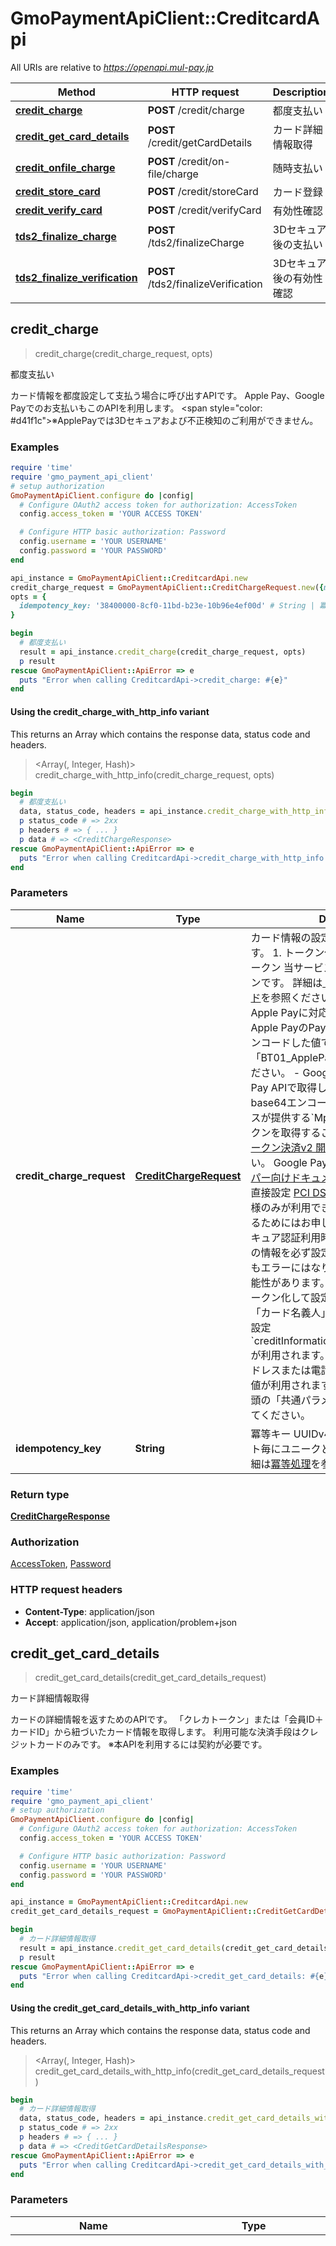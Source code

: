 # GmoPaymentApiClient::CreditcardApi

All URIs are relative to *https://openapi.mul-pay.jp*

| Method | HTTP request | Description |
| ------ | ------------ | ----------- |
| [**credit_charge**](CreditcardApi.md#credit_charge) | **POST** /credit/charge | 都度支払い |
| [**credit_get_card_details**](CreditcardApi.md#credit_get_card_details) | **POST** /credit/getCardDetails | カード詳細情報取得 |
| [**credit_onfile_charge**](CreditcardApi.md#credit_onfile_charge) | **POST** /credit/on-file/charge | 随時支払い |
| [**credit_store_card**](CreditcardApi.md#credit_store_card) | **POST** /credit/storeCard | カード登録 |
| [**credit_verify_card**](CreditcardApi.md#credit_verify_card) | **POST** /credit/verifyCard | 有効性確認 |
| [**tds2_finalize_charge**](CreditcardApi.md#tds2_finalize_charge) | **POST** /tds2/finalizeCharge | 3Dセキュア後の支払い |
| [**tds2_finalize_verification**](CreditcardApi.md#tds2_finalize_verification) | **POST** /tds2/finalizeVerification | 3Dセキュア後の有効性確認 |


## credit_charge

> <CreditChargeResponse> credit_charge(credit_charge_request, opts)

都度支払い

カード情報を都度設定して支払う場合に呼び出すAPIです。   Apple Pay、Google Payでのお支払いもこのAPIを利用します。   <span style=\"color: #d41f1c\">※ApplePayでは3Dセキュアおよび不正検知のご利用ができません。</span> <br> 

### Examples

```ruby
require 'time'
require 'gmo_payment_api_client'
# setup authorization
GmoPaymentApiClient.configure do |config|
  # Configure OAuth2 access token for authorization: AccessToken
  config.access_token = 'YOUR ACCESS TOKEN'

  # Configure HTTP basic authorization: Password
  config.username = 'YOUR USERNAME'
  config.password = 'YOUR PASSWORD'
end

api_instance = GmoPaymentApiClient::CreditcardApi.new
credit_charge_request = GmoPaymentApiClient::CreditChargeRequest.new({merchant: GmoPaymentApiClient::Merchant.new({name: 'サンプルストア', name_kana: 'ジーエムオーストア', name_alphabet: 'Sample Store', name_short: 'サンプル', contact_name: 'サポート窓口', contact_email: 'support@example.com', contact_phone: '0120-123-456', contact_opening_hours: '10:00-18:00'}), order: GmoPaymentApiClient::Order.new({order_id: 'order-001', amount: '1000', transaction_type: GmoPaymentApiClient::TransactionType::CIT}), payer: GmoPaymentApiClient::Payer.new({name: '見本 太郎'}), credit_information: GmoPaymentApiClient::CreditPanInformation.new({card: GmoPaymentApiClient::Card.new({card_number: '4111111111111111', expiry_month: '01', expiry_year: '2033'}), credit_charge_options: GmoPaymentApiClient::CreditChargeOptions.new({authorization_mode: 'AUTH'})})}) # CreditChargeRequest | カード情報の設定方法は以下のいずれかです。   1. トークン化して設定         - MPクレカトークン         当サービス標準のカード情報トークンです。         詳細は[トークン決済v2 開発ガイド](https://static.mul-pay.jp/doc/card-token/)を参照ください。              - Apple Payトークン         Apple Payに対応した端末で取得したApple PayのPayment tokenをbase64エンコードした値です。         詳細は「BT01_ApplePay開発ガイド」を参照ください。              - Google Payトークン         Google Pay APIで取得したPayment tokenをbase64エンコードした値です。         当サービスが提供する`MpToken.js`を利用してトークンを取得することができます。         詳細は[トークン決済v2 開発ガイド](https://static.mul-pay.jp/doc/card-token/)を参照ください。         Google Payに関する詳細は[デベロッパー向けドキュメント](https://developers.google.com/pay/api)を参照ください。    2. 直接設定   [PCI DSS](https://ja.wikipedia.org/wiki/PCI_DSS)の認定を得ている加盟店様のみが利用できます。   本番環境で利用するためにはお申し込みが必要です。      3Dセキュア認証利用時には、以下のカード会員の情報を必ず設定してください。   未設定でもエラーにはなりませんが、変更になる可能性があります。     - カード会員の名前       - トークン化して設定         MPクレカトークンの「カード名義人」が利用されます。     - 直接設定         `creditInformation.card.cardholderName`が利用されます。     - カード会員のメールアドレスまたは電話番号       `payer`に設定した値が利用されます。       詳細は本セクション冒頭の「共通パラメーター対応表」を参照してください。 
opts = {
  idempotency_key: '38400000-8cf0-11bd-b23e-10b96e4ef00d' # String | 冪等キー   UUIDv4に則った書式でリクエスト毎にユニークとなる最大36桁の値。   詳細は[冪等処理](#tag/idempotence)を参照ください。 
}

begin
  # 都度支払い
  result = api_instance.credit_charge(credit_charge_request, opts)
  p result
rescue GmoPaymentApiClient::ApiError => e
  puts "Error when calling CreditcardApi->credit_charge: #{e}"
end
```

#### Using the credit_charge_with_http_info variant

This returns an Array which contains the response data, status code and headers.

> <Array(<CreditChargeResponse>, Integer, Hash)> credit_charge_with_http_info(credit_charge_request, opts)

```ruby
begin
  # 都度支払い
  data, status_code, headers = api_instance.credit_charge_with_http_info(credit_charge_request, opts)
  p status_code # => 2xx
  p headers # => { ... }
  p data # => <CreditChargeResponse>
rescue GmoPaymentApiClient::ApiError => e
  puts "Error when calling CreditcardApi->credit_charge_with_http_info: #{e}"
end
```

### Parameters

| Name | Type | Description | Notes |
| ---- | ---- | ----------- | ----- |
| **credit_charge_request** | [**CreditChargeRequest**](CreditChargeRequest.md) | カード情報の設定方法は以下のいずれかです。   1. トークン化して設定         - MPクレカトークン         当サービス標準のカード情報トークンです。         詳細は[トークン決済v2 開発ガイド](https://static.mul-pay.jp/doc/card-token/)を参照ください。              - Apple Payトークン         Apple Payに対応した端末で取得したApple PayのPayment tokenをbase64エンコードした値です。         詳細は「BT01_ApplePay開発ガイド」を参照ください。              - Google Payトークン         Google Pay APIで取得したPayment tokenをbase64エンコードした値です。         当サービスが提供する&#x60;MpToken.js&#x60;を利用してトークンを取得することができます。         詳細は[トークン決済v2 開発ガイド](https://static.mul-pay.jp/doc/card-token/)を参照ください。         Google Payに関する詳細は[デベロッパー向けドキュメント](https://developers.google.com/pay/api)を参照ください。    2. 直接設定   [PCI DSS](https://ja.wikipedia.org/wiki/PCI_DSS)の認定を得ている加盟店様のみが利用できます。   本番環境で利用するためにはお申し込みが必要です。      3Dセキュア認証利用時には、以下のカード会員の情報を必ず設定してください。   未設定でもエラーにはなりませんが、変更になる可能性があります。     - カード会員の名前       - トークン化して設定         MPクレカトークンの「カード名義人」が利用されます。     - 直接設定         &#x60;creditInformation.card.cardholderName&#x60;が利用されます。     - カード会員のメールアドレスまたは電話番号       &#x60;payer&#x60;に設定した値が利用されます。       詳細は本セクション冒頭の「共通パラメーター対応表」を参照してください。  |  |
| **idempotency_key** | **String** | 冪等キー   UUIDv4に則った書式でリクエスト毎にユニークとなる最大36桁の値。   詳細は[冪等処理](#tag/idempotence)を参照ください。  | [optional] |

### Return type

[**CreditChargeResponse**](CreditChargeResponse.md)

### Authorization

[AccessToken](../README.md#AccessToken), [Password](../README.md#Password)

### HTTP request headers

- **Content-Type**: application/json
- **Accept**: application/json, application/problem+json


## credit_get_card_details

> <CreditGetCardDetailsResponse> credit_get_card_details(credit_get_card_details_request)

カード詳細情報取得

カードの詳細情報を返すためのAPIです。   「クレカトークン」または「会員ID＋カードID」から紐づいたカード情報を取得します。   利用可能な決済手段はクレジットカードのみです。   ※本APIを利用するには契約が必要です。 

### Examples

```ruby
require 'time'
require 'gmo_payment_api_client'
# setup authorization
GmoPaymentApiClient.configure do |config|
  # Configure OAuth2 access token for authorization: AccessToken
  config.access_token = 'YOUR ACCESS TOKEN'

  # Configure HTTP basic authorization: Password
  config.username = 'YOUR USERNAME'
  config.password = 'YOUR PASSWORD'
end

api_instance = GmoPaymentApiClient::CreditcardApi.new
credit_get_card_details_request = GmoPaymentApiClient::CreditGetCardDetailsRequest.new({card_information: GmoPaymentApiClient::CreditGetCardDetailsReferrerInformation.new}) # CreditGetCardDetailsRequest | カード情報の設定方法は以下のいずれかです。   1. トークン化して設定       - MPクレカトークン         当サービス標準のカード情報トークンです。         本APIではトークンを利用しても無効化されず、支払いAPIで同じMPクレカトークンを設定できます。         詳細は[トークン決済v2 開発ガイド](https://static.mul-pay.jp/doc/card-token/)を参照ください。  2. 登録済み情報を設定   登録されているカード情報を利用します。   対象の会員IDが必要です。 

begin
  # カード詳細情報取得
  result = api_instance.credit_get_card_details(credit_get_card_details_request)
  p result
rescue GmoPaymentApiClient::ApiError => e
  puts "Error when calling CreditcardApi->credit_get_card_details: #{e}"
end
```

#### Using the credit_get_card_details_with_http_info variant

This returns an Array which contains the response data, status code and headers.

> <Array(<CreditGetCardDetailsResponse>, Integer, Hash)> credit_get_card_details_with_http_info(credit_get_card_details_request)

```ruby
begin
  # カード詳細情報取得
  data, status_code, headers = api_instance.credit_get_card_details_with_http_info(credit_get_card_details_request)
  p status_code # => 2xx
  p headers # => { ... }
  p data # => <CreditGetCardDetailsResponse>
rescue GmoPaymentApiClient::ApiError => e
  puts "Error when calling CreditcardApi->credit_get_card_details_with_http_info: #{e}"
end
```

### Parameters

| Name | Type | Description | Notes |
| ---- | ---- | ----------- | ----- |
| **credit_get_card_details_request** | [**CreditGetCardDetailsRequest**](CreditGetCardDetailsRequest.md) | カード情報の設定方法は以下のいずれかです。   1. トークン化して設定       - MPクレカトークン         当サービス標準のカード情報トークンです。         本APIではトークンを利用しても無効化されず、支払いAPIで同じMPクレカトークンを設定できます。         詳細は[トークン決済v2 開発ガイド](https://static.mul-pay.jp/doc/card-token/)を参照ください。  2. 登録済み情報を設定   登録されているカード情報を利用します。   対象の会員IDが必要です。  |  |

### Return type

[**CreditGetCardDetailsResponse**](CreditGetCardDetailsResponse.md)

### Authorization

[AccessToken](../README.md#AccessToken), [Password](../README.md#Password)

### HTTP request headers

- **Content-Type**: application/json
- **Accept**: application/json, application/problem+json


## credit_onfile_charge

> <CreditChargeResponse> credit_onfile_charge(credit_onfile_charge_request, opts)

随時支払い

登録されているカード情報を使って支払う場合に呼び出すAPIです。   対応している決済手段はクレジットカード、Apple Payです。   ただしVISAブランドのカード番号が登録されたApple Payはご利用になれません。   また、VISA以外のブランドについても、将来的に利用できなくなる可能性があります。   <span style=\"color: #d41f1c\">※ApplePayでは3Dセキュアおよび不正検知のご利用ができません。</span>   Google Payについては、アカウント情報を当サービスに保管できません。   都度支払い時にGoogle Payで使用されたクレジットカード情報を保管することで、通常のクレジットカードとして随時支払いが利用可能です。 

### Examples

```ruby
require 'time'
require 'gmo_payment_api_client'
# setup authorization
GmoPaymentApiClient.configure do |config|
  # Configure OAuth2 access token for authorization: AccessToken
  config.access_token = 'YOUR ACCESS TOKEN'

  # Configure HTTP basic authorization: Password
  config.username = 'YOUR USERNAME'
  config.password = 'YOUR PASSWORD'
end

api_instance = GmoPaymentApiClient::CreditcardApi.new
credit_onfile_charge_request = GmoPaymentApiClient::CreditOnfileChargeRequest.new({merchant: GmoPaymentApiClient::Merchant.new({name: 'サンプルストア', name_kana: 'ジーエムオーストア', name_alphabet: 'Sample Store', name_short: 'サンプル', contact_name: 'サポート窓口', contact_email: 'support@example.com', contact_phone: '0120-123-456', contact_opening_hours: '10:00-18:00'}), order: GmoPaymentApiClient::Order.new({order_id: 'order-001', amount: '1000', transaction_type: GmoPaymentApiClient::TransactionType::CIT}), payer: GmoPaymentApiClient::Payer.new({name: '見本 太郎'}), credit_onfile_information: GmoPaymentApiClient::CreditOnfileInformation.new({onfile_card: GmoPaymentApiClient::OnfileCard.new({member_id: 'member-001', type: GmoPaymentApiClient::OnfileCardType::CREDIT_CARD}), credit_charge_options: GmoPaymentApiClient::CreditChargeOptions.new({authorization_mode: 'AUTH'})})}) # CreditOnfileChargeRequest | カードのタイプは`creditOnfileInformation.onfileCard.type`で設定します。   プロトコルタイプとは異なりカード登録連番を物理モードで設定できません。      3Dセキュア認証利用時には、以下のカード会員の情報を必ず設定してください。   未設定でもエラーにはなりませんが、変更になる可能性があります。   - カード会員の名前     登録されているカード情報の「カード名義人」が利用されます。     カードの登録については、[有効性確認(/credit/verifyCard)](#tag/creditcard/operation/creditVerifyCard)、[カード登録(/credit/storeCard)](#tag/creditcard/operation/creditStoreCard)を参照ください。 - カード会員のメールアドレスまたは電話番号     `payer`に設定した値が利用されます。     詳細は本セクション冒頭の「共通パラメーター対応表」を参照してください。 
opts = {
  idempotency_key: '38400000-8cf0-11bd-b23e-10b96e4ef00d' # String | 冪等キー   UUIDv4に則った書式でリクエスト毎にユニークとなる最大36桁の値。   詳細は[冪等処理](#tag/idempotence)を参照ください。 
}

begin
  # 随時支払い
  result = api_instance.credit_onfile_charge(credit_onfile_charge_request, opts)
  p result
rescue GmoPaymentApiClient::ApiError => e
  puts "Error when calling CreditcardApi->credit_onfile_charge: #{e}"
end
```

#### Using the credit_onfile_charge_with_http_info variant

This returns an Array which contains the response data, status code and headers.

> <Array(<CreditChargeResponse>, Integer, Hash)> credit_onfile_charge_with_http_info(credit_onfile_charge_request, opts)

```ruby
begin
  # 随時支払い
  data, status_code, headers = api_instance.credit_onfile_charge_with_http_info(credit_onfile_charge_request, opts)
  p status_code # => 2xx
  p headers # => { ... }
  p data # => <CreditChargeResponse>
rescue GmoPaymentApiClient::ApiError => e
  puts "Error when calling CreditcardApi->credit_onfile_charge_with_http_info: #{e}"
end
```

### Parameters

| Name | Type | Description | Notes |
| ---- | ---- | ----------- | ----- |
| **credit_onfile_charge_request** | [**CreditOnfileChargeRequest**](CreditOnfileChargeRequest.md) | カードのタイプは&#x60;creditOnfileInformation.onfileCard.type&#x60;で設定します。   プロトコルタイプとは異なりカード登録連番を物理モードで設定できません。      3Dセキュア認証利用時には、以下のカード会員の情報を必ず設定してください。   未設定でもエラーにはなりませんが、変更になる可能性があります。   - カード会員の名前     登録されているカード情報の「カード名義人」が利用されます。     カードの登録については、[有効性確認(/credit/verifyCard)](#tag/creditcard/operation/creditVerifyCard)、[カード登録(/credit/storeCard)](#tag/creditcard/operation/creditStoreCard)を参照ください。 - カード会員のメールアドレスまたは電話番号     &#x60;payer&#x60;に設定した値が利用されます。     詳細は本セクション冒頭の「共通パラメーター対応表」を参照してください。  |  |
| **idempotency_key** | **String** | 冪等キー   UUIDv4に則った書式でリクエスト毎にユニークとなる最大36桁の値。   詳細は[冪等処理](#tag/idempotence)を参照ください。  | [optional] |

### Return type

[**CreditChargeResponse**](CreditChargeResponse.md)

### Authorization

[AccessToken](../README.md#AccessToken), [Password](../README.md#Password)

### HTTP request headers

- **Content-Type**: application/json
- **Accept**: application/json, application/problem+json


## credit_store_card

> <CreditStoreCardReponse> credit_store_card(credit_store_card_request, opts)

カード登録

カード情報を会員に紐づけて登録するためのAPIです。   [有効性確認(/credit/verifyCard)](#tag/creditcard/operation/creditVerifyCard)とは異なり、**カード情報の有効性確認をしません**。   このため、トークンまたは直接設定で登録したカード情報については、随時支払いに失敗する可能があります。   利用可能な決済手段はクレジットカード、Google Payであり、**Apple Payは利用できません**。   ただし、Google Payの場合は、通常のクレジットカードとして会員に紐づけて登録します。   <br> 継続課金サービスや一括決済サービスで登録したカード情報を利用する場合は、以下にご注意ください。   トークンまたは直接設定で登録したカード情報は、有効性確認がされていないため、チャージバックやカード会社契約停止のリスクがあります。   必ず[有効性確認(/credit/verifyCard)](#tag/creditcard/operation/creditVerifyCard)を使用してカード情報を登録してください。   成功した取引情報を使って登録したカード情報は問題ありせん。 

### Examples

```ruby
require 'time'
require 'gmo_payment_api_client'
# setup authorization
GmoPaymentApiClient.configure do |config|
  # Configure OAuth2 access token for authorization: AccessToken
  config.access_token = 'YOUR ACCESS TOKEN'

  # Configure HTTP basic authorization: Password
  config.username = 'YOUR USERNAME'
  config.password = 'YOUR PASSWORD'
end

api_instance = GmoPaymentApiClient::CreditcardApi.new
credit_store_card_request = GmoPaymentApiClient::CreditStoreCardRequest.new({merchant: GmoPaymentApiClient::Merchant.new({name: 'サンプルストア', name_kana: 'ジーエムオーストア', name_alphabet: 'Sample Store', name_short: 'サンプル', contact_name: 'サポート窓口', contact_email: 'support@example.com', contact_phone: '0120-123-456', contact_opening_hours: '10:00-18:00'}), credit_storing_information: GmoPaymentApiClient::CreditStoringPanInformation.new({card: GmoPaymentApiClient::Card.new({card_number: '4111111111111111', expiry_month: '01', expiry_year: '2033'}), onfile_card_options: GmoPaymentApiClient::OnfileCardOptions.new({member_id: 'member-001'})})}) # CreditStoreCardRequest | カード情報の設定方法は以下のいずれかです。   1. 成功した取引を設定   成功した支払いや有効性確認時に返された取引ID`accessId`を設定することで、該当の取引で利用されたカード情報を登録します。    2. トークン化して設定       - MPクレカトークン         当サービス標準のカード情報トークンです。         詳細は[トークン決済v2 開発ガイド](https://static.mul-pay.jp/doc/card-token/)を参照ください。        - Google Payトークン         Google Pay APIで取得したPayment tokenをbase64エンコードした値です。         当サービスが提供する`MpToken.js`を利用してトークンを取得することができます。         詳細は[トークン決済v2 開発ガイド](https://static.mul-pay.jp/doc/card-token/)を参照ください。         Google Payに関する詳細は[デベロッパー向けドキュメント](https://developers.google.com/pay/api)を参照ください。    3. 直接設定   [PCI DSS](https://ja.wikipedia.org/wiki/PCI_DSS)の認定を得ている加盟店様のみが利用できます。   本番環境で利用するためにはお申し込みが必要です。      登録したカード情報で3Dセキュア認証をする場合、「カード名義人」を含めて登録する必要があります。   - 成功した取引を設定     該当の取引で設定した「カード名義人」が登録されます。   - トークン化して設定     MPクレカトークンの「カード名義人」が登録されます。 - 直接設定     `creditStoringInformation.card.cardholderName`が登録されます。 
opts = {
  idempotency_key: '38400000-8cf0-11bd-b23e-10b96e4ef00d' # String | 冪等キー   UUIDv4に則った書式でリクエスト毎にユニークとなる最大36桁の値。   詳細は[冪等処理](#tag/idempotence)を参照ください。 
}

begin
  # カード登録
  result = api_instance.credit_store_card(credit_store_card_request, opts)
  p result
rescue GmoPaymentApiClient::ApiError => e
  puts "Error when calling CreditcardApi->credit_store_card: #{e}"
end
```

#### Using the credit_store_card_with_http_info variant

This returns an Array which contains the response data, status code and headers.

> <Array(<CreditStoreCardReponse>, Integer, Hash)> credit_store_card_with_http_info(credit_store_card_request, opts)

```ruby
begin
  # カード登録
  data, status_code, headers = api_instance.credit_store_card_with_http_info(credit_store_card_request, opts)
  p status_code # => 2xx
  p headers # => { ... }
  p data # => <CreditStoreCardReponse>
rescue GmoPaymentApiClient::ApiError => e
  puts "Error when calling CreditcardApi->credit_store_card_with_http_info: #{e}"
end
```

### Parameters

| Name | Type | Description | Notes |
| ---- | ---- | ----------- | ----- |
| **credit_store_card_request** | [**CreditStoreCardRequest**](CreditStoreCardRequest.md) | カード情報の設定方法は以下のいずれかです。   1. 成功した取引を設定   成功した支払いや有効性確認時に返された取引ID&#x60;accessId&#x60;を設定することで、該当の取引で利用されたカード情報を登録します。    2. トークン化して設定       - MPクレカトークン         当サービス標準のカード情報トークンです。         詳細は[トークン決済v2 開発ガイド](https://static.mul-pay.jp/doc/card-token/)を参照ください。        - Google Payトークン         Google Pay APIで取得したPayment tokenをbase64エンコードした値です。         当サービスが提供する&#x60;MpToken.js&#x60;を利用してトークンを取得することができます。         詳細は[トークン決済v2 開発ガイド](https://static.mul-pay.jp/doc/card-token/)を参照ください。         Google Payに関する詳細は[デベロッパー向けドキュメント](https://developers.google.com/pay/api)を参照ください。    3. 直接設定   [PCI DSS](https://ja.wikipedia.org/wiki/PCI_DSS)の認定を得ている加盟店様のみが利用できます。   本番環境で利用するためにはお申し込みが必要です。      登録したカード情報で3Dセキュア認証をする場合、「カード名義人」を含めて登録する必要があります。   - 成功した取引を設定     該当の取引で設定した「カード名義人」が登録されます。   - トークン化して設定     MPクレカトークンの「カード名義人」が登録されます。 - 直接設定     &#x60;creditStoringInformation.card.cardholderName&#x60;が登録されます。  |  |
| **idempotency_key** | **String** | 冪等キー   UUIDv4に則った書式でリクエスト毎にユニークとなる最大36桁の値。   詳細は[冪等処理](#tag/idempotence)を参照ください。  | [optional] |

### Return type

[**CreditStoreCardReponse**](CreditStoreCardReponse.md)

### Authorization

[AccessToken](../README.md#AccessToken), [Password](../README.md#Password)

### HTTP request headers

- **Content-Type**: application/json
- **Accept**: application/json, application/problem+json


## credit_verify_card

> <CreditVerifyCardResponse> credit_verify_card(credit_verify_card_request, opts)

有効性確認

カード情報の有効性確認をするためのAPIです。     加えて有効性の確認が取れたカード情報を会員に紐づけて登録できます。   利用可能な決済手段はクレジットカード、Google Payであり、**Apple Payは利用できません。**   Google Payは通常のクレジットカードとして会員に紐づけて登録します。 

### Examples

```ruby
require 'time'
require 'gmo_payment_api_client'
# setup authorization
GmoPaymentApiClient.configure do |config|
  # Configure OAuth2 access token for authorization: AccessToken
  config.access_token = 'YOUR ACCESS TOKEN'

  # Configure HTTP basic authorization: Password
  config.username = 'YOUR USERNAME'
  config.password = 'YOUR PASSWORD'
end

api_instance = GmoPaymentApiClient::CreditcardApi.new
credit_verify_card_request = GmoPaymentApiClient::CreditVerifyCardRequest.new({merchant: GmoPaymentApiClient::Merchant.new({name: 'サンプルストア', name_kana: 'ジーエムオーストア', name_alphabet: 'Sample Store', name_short: 'サンプル', contact_name: 'サポート窓口', contact_email: 'support@example.com', contact_phone: '0120-123-456', contact_opening_hours: '10:00-18:00'}), order: GmoPaymentApiClient::OrderWithoutAmount.new({order_id: 'order-001', transaction_type: GmoPaymentApiClient::TransactionType::CIT}), payer: GmoPaymentApiClient::Payer.new({name: '見本 太郎'}), credit_verification_information: GmoPaymentApiClient::CreditVerificationPanInformation.new}) # CreditVerifyCardRequest | カード情報の設定方法は以下のいずれかです。   1. トークン化して設定       - MPクレカトークン         当サービス標準のカード情報トークンです。         詳細は[トークン決済v2 開発ガイド](https://static.mul-pay.jp/doc/card-token/)を参照ください。        - Google Payトークン         Google Pay APIで取得したPayment tokenをbase64エンコードした値です。         当サービスが提供する`MpToken.js`を利用してトークンを取得することができます。         詳細は[トークン決済v2 開発ガイド](https://static.mul-pay.jp/doc/card-token/)を参照ください。         Google Payに関する詳細は[デベロッパー向けドキュメント](https://developers.google.com/pay/api)を参照ください。    2. 登録済み情報を設定   登録されているカード情報を利用します。   対象の会員IDが必要です。    3. 直接設定   [PCI DSS](https://ja.wikipedia.org/wiki/PCI_DSS)の認定を得ている加盟店様のみが利用できます。   本番環境で利用するためにはお申し込みが必要です。    3Dセキュア認証利用時には、以下のカード会員の情報を必ず設定してください。   未設定でもエラーにはなりませんが、変更になる可能性があります。     - カード会員の名前       - トークン化して設定         MPクレカトークンの「カード名義人」が利用されます。     - 登録済み情報を設定         登録されているカード情報の「カード名義人」が利用されます。     - 直接設定         `creditVerificationInformation.card.cardholderName`が利用されます。   - カード会員のメールアドレスまたは電話番号       `payer`に設定した値が利用されます。詳細は本セクション冒頭の「共通パラメーター対応表」を参照してください。      有効性確認後にカード情報を会員に紐づけて登録した場合、設定した「カード名義人」が登録されます。 
opts = {
  idempotency_key: '38400000-8cf0-11bd-b23e-10b96e4ef00d' # String | 冪等キー   UUIDv4に則った書式でリクエスト毎にユニークとなる最大36桁の値。   詳細は[冪等処理](#tag/idempotence)を参照ください。 
}

begin
  # 有効性確認
  result = api_instance.credit_verify_card(credit_verify_card_request, opts)
  p result
rescue GmoPaymentApiClient::ApiError => e
  puts "Error when calling CreditcardApi->credit_verify_card: #{e}"
end
```

#### Using the credit_verify_card_with_http_info variant

This returns an Array which contains the response data, status code and headers.

> <Array(<CreditVerifyCardResponse>, Integer, Hash)> credit_verify_card_with_http_info(credit_verify_card_request, opts)

```ruby
begin
  # 有効性確認
  data, status_code, headers = api_instance.credit_verify_card_with_http_info(credit_verify_card_request, opts)
  p status_code # => 2xx
  p headers # => { ... }
  p data # => <CreditVerifyCardResponse>
rescue GmoPaymentApiClient::ApiError => e
  puts "Error when calling CreditcardApi->credit_verify_card_with_http_info: #{e}"
end
```

### Parameters

| Name | Type | Description | Notes |
| ---- | ---- | ----------- | ----- |
| **credit_verify_card_request** | [**CreditVerifyCardRequest**](CreditVerifyCardRequest.md) | カード情報の設定方法は以下のいずれかです。   1. トークン化して設定       - MPクレカトークン         当サービス標準のカード情報トークンです。         詳細は[トークン決済v2 開発ガイド](https://static.mul-pay.jp/doc/card-token/)を参照ください。        - Google Payトークン         Google Pay APIで取得したPayment tokenをbase64エンコードした値です。         当サービスが提供する&#x60;MpToken.js&#x60;を利用してトークンを取得することができます。         詳細は[トークン決済v2 開発ガイド](https://static.mul-pay.jp/doc/card-token/)を参照ください。         Google Payに関する詳細は[デベロッパー向けドキュメント](https://developers.google.com/pay/api)を参照ください。    2. 登録済み情報を設定   登録されているカード情報を利用します。   対象の会員IDが必要です。    3. 直接設定   [PCI DSS](https://ja.wikipedia.org/wiki/PCI_DSS)の認定を得ている加盟店様のみが利用できます。   本番環境で利用するためにはお申し込みが必要です。    3Dセキュア認証利用時には、以下のカード会員の情報を必ず設定してください。   未設定でもエラーにはなりませんが、変更になる可能性があります。     - カード会員の名前       - トークン化して設定         MPクレカトークンの「カード名義人」が利用されます。     - 登録済み情報を設定         登録されているカード情報の「カード名義人」が利用されます。     - 直接設定         &#x60;creditVerificationInformation.card.cardholderName&#x60;が利用されます。   - カード会員のメールアドレスまたは電話番号       &#x60;payer&#x60;に設定した値が利用されます。詳細は本セクション冒頭の「共通パラメーター対応表」を参照してください。      有効性確認後にカード情報を会員に紐づけて登録した場合、設定した「カード名義人」が登録されます。  |  |
| **idempotency_key** | **String** | 冪等キー   UUIDv4に則った書式でリクエスト毎にユニークとなる最大36桁の値。   詳細は[冪等処理](#tag/idempotence)を参照ください。  | [optional] |

### Return type

[**CreditVerifyCardResponse**](CreditVerifyCardResponse.md)

### Authorization

[AccessToken](../README.md#AccessToken), [Password](../README.md#Password)

### HTTP request headers

- **Content-Type**: application/json
- **Accept**: application/json, application/problem+json


## tds2_finalize_charge

> <Tds2FinalizeChargeResponse> tds2_finalize_charge(tds2_finalize_charge_request, opts)

3Dセキュア後の支払い

3Dセキュアに進んだ後に最終的に支払いをするためのAPIです。   Chargeリクエスト時に自動オーソリなしの場合には、コールバック後にこのAPIで支払いを完了してください。 

### Examples

```ruby
require 'time'
require 'gmo_payment_api_client'
# setup authorization
GmoPaymentApiClient.configure do |config|
  # Configure OAuth2 access token for authorization: AccessToken
  config.access_token = 'YOUR ACCESS TOKEN'

  # Configure HTTP basic authorization: Password
  config.username = 'YOUR USERNAME'
  config.password = 'YOUR PASSWORD'
end

api_instance = GmoPaymentApiClient::CreditcardApi.new
tds2_finalize_charge_request = GmoPaymentApiClient::Tds2FinalizeChargeRequest.new({access_id: 'acdc7d53f7a78f488d8d0997eff99c6f'}) # Tds2FinalizeChargeRequest | 対象の取引のID 
opts = {
  idempotency_key: '38400000-8cf0-11bd-b23e-10b96e4ef00d' # String | 冪等キー   UUIDv4に則った書式でリクエスト毎にユニークとなる最大36桁の値。   詳細は[冪等処理](#tag/idempotence)を参照ください。 
}

begin
  # 3Dセキュア後の支払い
  result = api_instance.tds2_finalize_charge(tds2_finalize_charge_request, opts)
  p result
rescue GmoPaymentApiClient::ApiError => e
  puts "Error when calling CreditcardApi->tds2_finalize_charge: #{e}"
end
```

#### Using the tds2_finalize_charge_with_http_info variant

This returns an Array which contains the response data, status code and headers.

> <Array(<Tds2FinalizeChargeResponse>, Integer, Hash)> tds2_finalize_charge_with_http_info(tds2_finalize_charge_request, opts)

```ruby
begin
  # 3Dセキュア後の支払い
  data, status_code, headers = api_instance.tds2_finalize_charge_with_http_info(tds2_finalize_charge_request, opts)
  p status_code # => 2xx
  p headers # => { ... }
  p data # => <Tds2FinalizeChargeResponse>
rescue GmoPaymentApiClient::ApiError => e
  puts "Error when calling CreditcardApi->tds2_finalize_charge_with_http_info: #{e}"
end
```

### Parameters

| Name | Type | Description | Notes |
| ---- | ---- | ----------- | ----- |
| **tds2_finalize_charge_request** | [**Tds2FinalizeChargeRequest**](Tds2FinalizeChargeRequest.md) | 対象の取引のID  |  |
| **idempotency_key** | **String** | 冪等キー   UUIDv4に則った書式でリクエスト毎にユニークとなる最大36桁の値。   詳細は[冪等処理](#tag/idempotence)を参照ください。  | [optional] |

### Return type

[**Tds2FinalizeChargeResponse**](Tds2FinalizeChargeResponse.md)

### Authorization

[AccessToken](../README.md#AccessToken), [Password](../README.md#Password)

### HTTP request headers

- **Content-Type**: application/json
- **Accept**: application/json, application/problem+json


## tds2_finalize_verification

> <Tds2FinalizeVerificationResponse> tds2_finalize_verification(tds2_finalize_verification_request, opts)

3Dセキュア後の有効性確認

3Dセキュア認証に進んだ後に最終的に有効性確認とカード登録をするためのAPIです。   有効性リクエスト時に自動オーソリなしの場合には、コールバック後にこのAPIで処理を完了してください。 

### Examples

```ruby
require 'time'
require 'gmo_payment_api_client'
# setup authorization
GmoPaymentApiClient.configure do |config|
  # Configure OAuth2 access token for authorization: AccessToken
  config.access_token = 'YOUR ACCESS TOKEN'

  # Configure HTTP basic authorization: Password
  config.username = 'YOUR USERNAME'
  config.password = 'YOUR PASSWORD'
end

api_instance = GmoPaymentApiClient::CreditcardApi.new
tds2_finalize_verification_request = GmoPaymentApiClient::Tds2FinalizeVerificationRequest.new({access_id: 'acdc7d53f7a78f488d8d0997eff99c6f'}) # Tds2FinalizeVerificationRequest | 対象の取引のID 
opts = {
  idempotency_key: '38400000-8cf0-11bd-b23e-10b96e4ef00d' # String | 冪等キー   UUIDv4に則った書式でリクエスト毎にユニークとなる最大36桁の値。   詳細は[冪等処理](#tag/idempotence)を参照ください。 
}

begin
  # 3Dセキュア後の有効性確認
  result = api_instance.tds2_finalize_verification(tds2_finalize_verification_request, opts)
  p result
rescue GmoPaymentApiClient::ApiError => e
  puts "Error when calling CreditcardApi->tds2_finalize_verification: #{e}"
end
```

#### Using the tds2_finalize_verification_with_http_info variant

This returns an Array which contains the response data, status code and headers.

> <Array(<Tds2FinalizeVerificationResponse>, Integer, Hash)> tds2_finalize_verification_with_http_info(tds2_finalize_verification_request, opts)

```ruby
begin
  # 3Dセキュア後の有効性確認
  data, status_code, headers = api_instance.tds2_finalize_verification_with_http_info(tds2_finalize_verification_request, opts)
  p status_code # => 2xx
  p headers # => { ... }
  p data # => <Tds2FinalizeVerificationResponse>
rescue GmoPaymentApiClient::ApiError => e
  puts "Error when calling CreditcardApi->tds2_finalize_verification_with_http_info: #{e}"
end
```

### Parameters

| Name | Type | Description | Notes |
| ---- | ---- | ----------- | ----- |
| **tds2_finalize_verification_request** | [**Tds2FinalizeVerificationRequest**](Tds2FinalizeVerificationRequest.md) | 対象の取引のID  |  |
| **idempotency_key** | **String** | 冪等キー   UUIDv4に則った書式でリクエスト毎にユニークとなる最大36桁の値。   詳細は[冪等処理](#tag/idempotence)を参照ください。  | [optional] |

### Return type

[**Tds2FinalizeVerificationResponse**](Tds2FinalizeVerificationResponse.md)

### Authorization

[AccessToken](../README.md#AccessToken), [Password](../README.md#Password)

### HTTP request headers

- **Content-Type**: application/json
- **Accept**: application/json, application/problem+json

